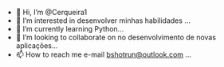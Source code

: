 - 👋 Hi, I’m @Cerqueira1
- 👀 I’m interested in desenvolver minhas habilidades ...
- 🌱 I’m currently learning Python...
- 💞️ I’m looking to collaborate on no desenvolvimento de novas aplicações...
- 📫 How to reach me e-mail bshotrun@outlook.com ...

<!---
Cerqueira1/Cerqueira1 is a ✨ special ✨ repository because its `README.md` (this file) appears on your GitHub profile.
You can click the Preview link to take a look at your changes.
--->
